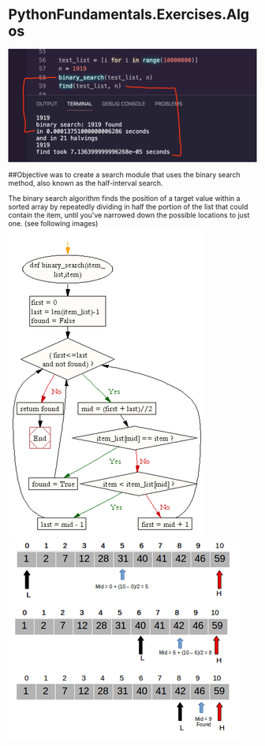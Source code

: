 # PythonFundamentals.Exercises.Algos
![Function_Example](https://github.com/jlat07/PythonFundamentals.Exercises.Algos/blob/master/img/Screen%20Shot%202020-04-18%20at%204.44.07%20PM.png)

##Objective was to create a search module that uses the binary search method, also known as the half-interval search.



The binary search algorithm finds the position of a target value within a sorted array by repeatedly dividing in half
the portion of the list that could contain the item, until you've narrowed down the possible locations to just one.
(see following images)
![Sorting_Example](https://github.com/jlat07/PythonFundamentals.Exercises.Algos/blob/master/img/python-search-and-sorting-exercise-1.png)
![Sorting_Workflow](https://github.com/jlat07/PythonFundamentals.Exercises.Algos/blob/master/img/binary%20search%20in%20python%20low%20mid%20high%20example.png)
